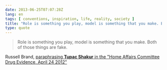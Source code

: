 ```yaml
---
date: 2013-06-25T07:07:28Z
lang: en
tags: [ conventions, inspiration, life, reality, society ]
title: "Role is something you play, model is something that you make. Both of"
type: quote
---
```


> Role is something you play, model is something that you make. Both of
> those things are fake.

Russell Brand, [paraphrasing **Tupac Shakur** in the "Home Affairs
Committee Drug Evidence, April 24
2012"](http://news.rapgenius.com/Russell-brand-home-affairs-committee-drug-evidence-april-24-2012-lyrics#note-1742329)


